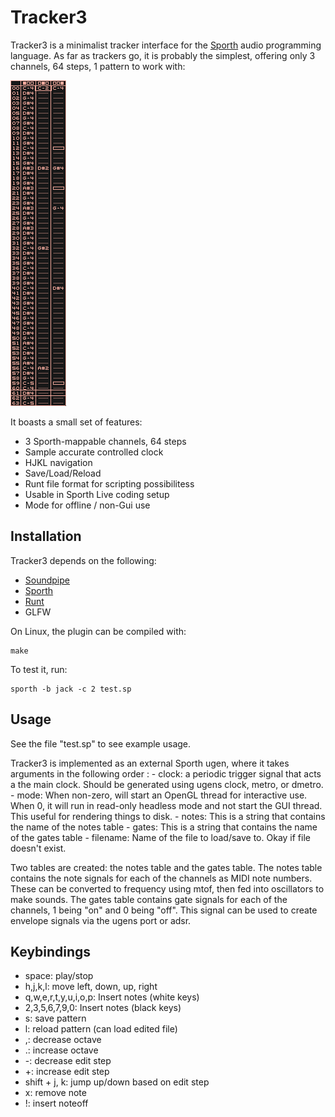 # Tracker3

Tracker3 is a minimalist tracker interface for the 
[Sporth](https://www.github.com/paulbatchelor/sporth) audio programming 
language. As far as trackers go, it is probably the simplest, offering
only 3 channels, 64 steps, 1 pattern to work with: 

![Tracker3](tracker.png)

It boasts a small set of features:
- 3 Sporth-mappable channels, 64 steps
- Sample accurate controlled clock
- HJKL navigation
- Save/Load/Reload 
- Runt file format for scripting possibilitess
- Usable in Sporth Live coding setup
- Mode for offline / non-Gui use

## Installation

Tracker3 depends on the following:
- [Soundpipe](https://www.github.com/paulbatchelor/soundpipe.git)
- [Sporth](https://www.github.com/paulbatchelor/Sporth.git)
- [Runt](https://www.github.com/paulbatchelor/runt.git)
- GLFW

On Linux, the plugin can be compiled with:

    make

To test it, run:

    sporth -b jack -c 2 test.sp

## Usage

See the file "test.sp" to see example usage.

Tracker3 is implemented as an external Sporth ugen, where it takes 
arguments in the following order :
    - clock: a periodic trigger signal that acts a the main clock. Should be generated
using ugens clock, metro, or dmetro.
    - mode: When non-zero, will start an OpenGL thread for interactive use. 
When 0, it will run in read-only headless mode and not start the GUI thread. This 
useful for rendering things to disk. 
    - notes: This is a string that contains the name of the notes table 
    - gates: This is a string that contains the name of the gates table
    - filename: Name of the file to load/save to. Okay if file doesn't exist.

Two tables are created: the notes table and the gates table. The notes table
contains the note signals for each of the channels as MIDI note numbers. 
These can be converted to frequency using mtof, then fed into oscillators to 
make sounds. The gates table contains gate signals for each of the channels,
1 being "on" and 0 being "off". This signal can be used to create envelope 
signals via the ugens port or adsr. 


## Keybindings
- space: play/stop
- h,j,k,l: move left, down, up, right 
- q,w,e,r,t,y,u,i,o,p: Insert notes (white keys)
- 2,3,5,6,7,9,0: Insert notes (black keys)
- s: save pattern
- l: reload pattern (can load edited file)
- ,: decrease octave
- .: increase octave
- -: decrease edit step
- +: increase edit step
- shift + j, k: jump up/down based on edit step
- x: remove note
- !: insert noteoff
